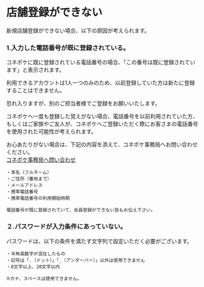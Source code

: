 # 店舗登録ができない

新規店舗登録ができない場合、以下の原因が考えられます。

### 1.入力した電話番号が既に登録されている。

コネポケに既に登録されている電話番号の場合、「この番号は既に登録されています」と表示されます。

利用できるアカウントは1人一つのみのため、以前登録していた方は新たに登録することはできません。

恐れ入りますが、別のご担当者様でご登録をお願いいたします。

コネポケへ一度も登録した覚えがない場合、電話番号を以前利用されていた方、もしくはご家族やご友人が、コネポケへご登録いただく際にお客さまの電話番号を使用された可能性が考えられます。

お心あたりがない場合は、下記の内容を添えて、コネポケ事務局へお問い合わせください。  
[コネポケ事務局へ問い合わせ](mailto:support@conepoke.com)

    ・本名（フルネーム）  
    ・ご住所（番地まで）  
    ・メールアドレス  
    ・携帯電話番号  
    ・携帯電話番号の利用開始時期

    電話番号が既に登録されていて、会員登録ができない旨もお伝え下さい。

### ２.パスワードが入力条件にあっていない。

パスワードは、以下の条件を満たす文字列で設定いただく必要がございます。

    ・半角英数字が混在したもの  
    ・記号は「.（ドット）」「_（アンダーバー）」以外は使用できません  
    ・8文字以上、20文字以内  

    ※カナ、スペースは使用できません。

